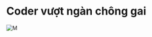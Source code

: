 # Coder vượt ngàn chông gai
![M](https://encrypted-tbn0.gstatic.com/images?q=tbn:ANd9GcTl-JasQAHkN9iY0HfOD6VSvnWe68HrV0sLxQ&s)
